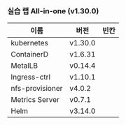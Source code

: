 ### 실습 랩 All-in-one (v1.30.0)

이름            | 버전      |   빈칸
----            | ----      | ----
kubernetes      | v1.30.0   |
ContainerD      | v1.6.31   |
MetalLB         | v0.14.4   |
Ingress-ctrl    | v1.10.1   |
nfs-provisioner | v4.0.2    |
Metrics Server  | v0.7.1    |
Helm            | v3.14.0   |
